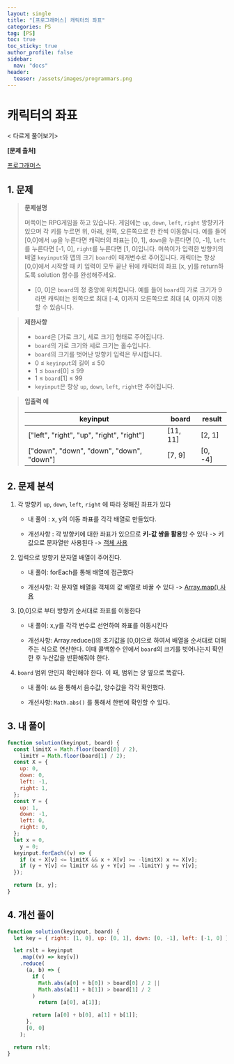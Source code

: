 ```yaml
---
layout: single
title: "[프로그래머스] 캐릭터의 좌표"
categories: PS
tag: [PS]
toc: true
toc_sticky: true
author_profile: false
sidebar:
  nav: "docs"
header:
  teaser: /assets/images/programmars.png
---
```


# 캐릭터의 좌표

< 다르게 풀어보기>

**[문제 출처]**

[프로그래머스](https://school.programmers.co.kr/learn/courses/30/lessons/120861)

## 1. 문제

> **문제설명**
>
> 머쓱이는 RPG게임을 하고 있습니다. 게임에는 `up`, `down`, `left`, `right` 방향키가 있으며 각 키를 누르면 위, 아래, 왼쪽, 오른쪽으로 한 칸씩 이동합니다. 예를 들어 [0,0]에서 `up`을 누른다면 캐릭터의 좌표는 [0, 1], `down`을 누른다면 [0, -1], `left`를 누른다면 [-1, 0], `right`를 누른다면 [1, 0]입니다. 머쓱이가 입력한 방향키의 배열 `keyinput`와 맵의 크기 `board`이 매개변수로 주어집니다. 캐릭터는 항상 [0,0]에서 시작할 때 키 입력이 모두 끝난 뒤에 캐릭터의 좌표 [x, y]를 return하도록 solution 함수를 완성해주세요.
>
> - [0, 0]은 `board`의 정 중앙에 위치합니다. 예를 들어 `board`의 가로 크기가 9라면 캐릭터는 왼쪽으로 최대 [-4, 0]까지 오른쪽으로 최대 [4, 0]까지 이동할 수 있습니다.

> **제한사항**
>
> - `board`은 [가로 크기, 세로 크기] 형태로 주어집니다.
> - `board`의 가로 크기와 세로 크기는 홀수입니다.
> - `board`의 크기를 벗어난 방향키 입력은 무시합니다.
> - 0 ≤ `keyinput`의 길이 ≤ 50
> - 1 ≤ `board`[0] ≤ 99
> - 1 ≤ `board`[1] ≤ 99
> - `keyinput`은 항상 `up`, `down`, `left`, `right`만 주어집니다.

> **입출력 예**
>
> | keyinput                                  | board    | result  |
> | ----------------------------------------- | -------- | ------- |
> | ["left", "right", "up", "right", "right"] | [11, 11] | [2, 1]  |
> | ["down", "down", "down", "down", "down"]  | [7, 9]   | [0, -4] |

## 2. 문제 분석

1. 각 방향키 `up`, `down`, `left`, `right` 에 따라 정해진 좌표가 있다

   - 내 풀이 : x, y의 이동 좌표를 각각 배열로 만들었다.

   - 개선사항 : 각 방향키에 대한 좌표가 있으므로 **키-값 쌍을 활용**할 수 있다 -> 키 값으로 문자열만 사용된다 -> <u>객체 사용</u>

2. 입력으로 방향키 문자열 배열이 주어진다.

   - 내 풀이: forEach를 통해 배열에 접근했다

   - 개선사항: 각 문자열 배열을 객체의 값 배열로 바꿀 수 있다 -> <u>Array.map() 사용</u>

3. [0,0]으로 부터 방향키 순서대로 좌표를 이동한다

   - 내 풀이: x,y를 각각 변수로 선언하여 좌표를 이동시킨다

   - 개선사항: Array.reduce()의 초기값을 [0,0]으로 하여서 배열을 순서대로 더해주는 식으로 연산한다. 이때 콜백함수 안에서 `board`의 크기를 벗어나는지 확인한 후 누산값을 반환해줘야 한다.

4. `board` 범위 안인지 확인해야 한다. 이 때, 범위는 양 옆으로 똑같다.

   - 내 풀이: `&&` 을 통해서 음수값, 양수값을 각각 확인했다.

   - 개선사항: `Math.abs()` 를 통해서 한번에 확인할 수 있다.

## 3. 내 풀이

```js
function solution(keyinput, board) {
  const limitX = Math.floor(board[0] / 2),
    limitY = Math.floor(board[1] / 2);
  const X = {
    up: 0,
    down: 0,
    left: -1,
    right: 1,
  };
  const Y = {
    up: 1,
    down: -1,
    left: 0,
    right: 0,
  };
  let x = 0,
    y = 0;
  keyinput.forEach((v) => {
    if (x + X[v] <= limitX && x + X[v] >= -limitX) x += X[v];
    if (y + Y[v] <= limitY && y + Y[v] >= -limitY) y += Y[v];
  });

  return [x, y];
}
```

## 4. 개선 풀이

```js
function solution(keyinput, board) {
  let key = { right: [1, 0], up: [0, 1], down: [0, -1], left: [-1, 0] };

  let rslt = keyinput
    .map((v) => key[v])
    .reduce(
      (a, b) => {
        if (
          Math.abs(a[0] + b[0]) > board[0] / 2 ||
          Math.abs(a[1] + b[1]) > board[1] / 2
        )
          return [a[0], a[1]];

        return [a[0] + b[0], a[1] + b[1]];
      },
      [0, 0]
    );

  return rslt;
}
```
